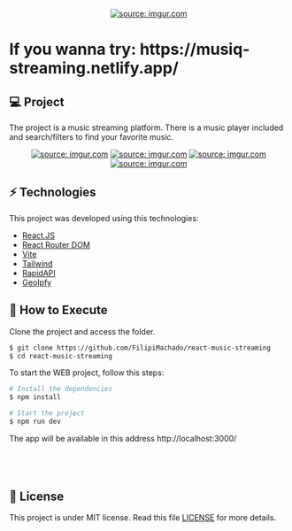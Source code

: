 <p align="center">
  <a href="https://imgur.com/fLfaBK4"><img src="https://imgur.com/fLfaBK4.png" title="source: imgur.com" /></a>
</p>

<h1>
  If you wanna try: https://musiq-streaming.netlify.app/
</h1>

## 💻 Project

The project is a music streaming platform. There is a music player included and search/filters to find your favorite music.

<p align="center">
  <a href="https://imgur.com/czAhpVT"><img src="https://imgur.com/czAhpVT.png" title="source: imgur.com" /></a>
  <a href="https://imgur.com/p2wIuYG"><img src="https://imgur.com/p2wIuYG.png" title="source: imgur.com" /></a>
  <a href="https://imgur.com/FSpWjD5"><img src="https://imgur.com/FSpWjD5.png" title="source: imgur.com" /></a>
  <a href="https://imgur.com/gWyPekI"><img src="https://imgur.com/gWyPekI.png" title="source: imgur.com" /></a>

<br>

## ⚡ Technologies

This project was developed using this technologies:

- [React.JS](https://reactjs.org/)
- [React Router DOM](https://reactrouter.com/en/main)
- [Vite](https://vitejs.dev/)
- [Tailwind](https://tailwindcss.com/)
- [RapidAPI](https://rapidapi.com/)
- [GeoIpfy](https://geo.ipify.org/)

## 🚀 How to Execute

Clone the project and access the folder.

```bash
$ git clone https://github.com/FilipiMachado/react-music-streaming
$ cd react-music-streaming
```

To start the WEB project, follow this steps:
```bash
# Install the dependencies
$ npm install

# Start the project
$ npm run dev
```
The app will be available in this address http://localhost:3000/

## <br>

## 📝 License

This project is under MIT license. Read this file [LICENSE](LICENSE.md) for more details.
